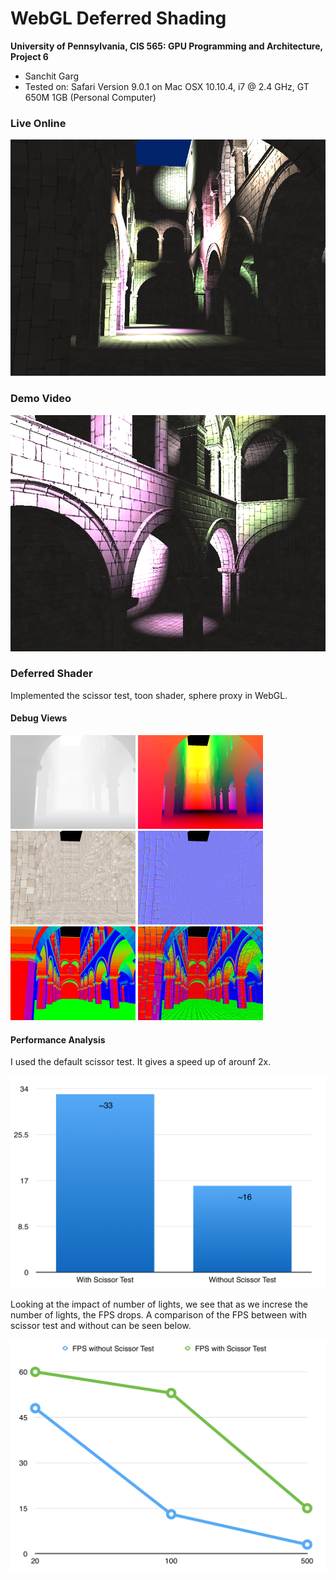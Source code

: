 WebGL Deferred Shading
======================

**University of Pennsylvania, CIS 565: GPU Programming and Architecture, Project 6**

* Sanchit Garg
* Tested on: Safari Version 9.0.1 on
  Mac OSX 10.10.4, i7 @ 2.4 GHz, GT 650M 1GB (Personal Computer)

### Live Online

[![](images/basicImage.png)](http://sanchitgarg.github.io/Project6-WebGL-Deferred-Shading/)

### Demo Video

[![](images/blinnPhong.png)](https://youtu.be/QB3VgeCDwlk)

### Deferred Shader

Implemented the scissor test, toon shader, sphere proxy in WebGL.

#### Debug Views

<img src="images/depth.png" height="150" width="200">
<img src="images/points.png" height="150" width="200">
<img src="images/colormap.png" height="150" width="200">
<img src="images/normalMap.png" height="150" width="200">
<img src="images/geomNorm.png" height="150" width="200">
<img src="images/surfaceNormals.png" height="150" width="200">

#### Performance Analysis

I used the default scissor test. It gives a speed up of arounf 2x.

<img src="analysis/scissorTest.png">

Looking at the impact of number of lights, we see that as we increse the number of lights, the FPS drops. A comparison of the FPS between with scissor test and without can be seen below.

<img src="analysis/ImpactOfNumLight.png">


